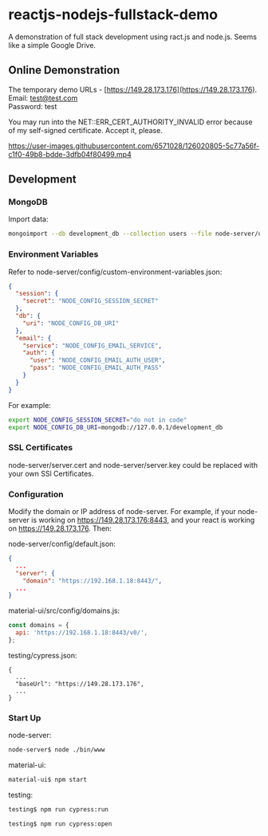 # reactjs-nodejs-fullstack-demo
A demonstration of full stack development using ract.js and node.js. Seems like a simple Google Drive.

## Online Demonstration

The temporary demo URLs - [https://149.28.173.176](https://149.28.173.176).  
Email: test@test.com  
Password: test  

You may run into the NET::ERR_CERT_AUTHORITY_INVALID error because of my self-signed certificate. Accept it, please.  


https://user-images.githubusercontent.com/6571028/126020805-5c77a56f-c1f0-49b8-bdde-3dfb04f80499.mp4



## Development

### MongoDB

Import data:

```bash
mongoimport --db development_db --collection users --file node-server/users.json --jsonArray
```

### Environment Variables

Refer to node-server/config/custom-environment-variables.json:

```json
{
  "session": {
    "secret": "NODE_CONFIG_SESSION_SECRET"
  },
  "db": {
    "uri": "NODE_CONFIG_DB_URI"
  },
  "email": {
    "service": "NODE_CONFIG_EMAIL_SERVICE",
    "auth": {
      "user": "NODE_CONFIG_EMAIL_AUTH_USER",
      "pass": "NODE_CONFIG_EMAIL_AUTH_PASS"
    }
  }
}

```

For example:

```bash
export NODE_CONFIG_SESSION_SECRET="do not in code"
export NODE_CONFIG_DB_URI=mongodb://127.0.0.1/development_db
```



### SSL Certificates

node-server/server.cert and node-server/server.key could be replaced with your own SSl Certificates.



### Configuration

Modify the domain or IP address of node-server. For example, if your node-server is working on https://149.28.173.176:8443, and your react is working on https://149.28.173.176. Then:

node-server/config/default.json:

```json
{
  ...
  "server": {
    "domain": "https://192.168.1.18:8443/",
  ...
}

```

material-ui/src/config/domains.js:

```javascript
const domains = {
  api: 'https://192.168.1.18:8443/v0/',
};
```

testing/cypress.json:

```
{
  ...
  "baseUrl": "https://149.28.173.176",
  ...
}
```



### Start Up

node-server:

```bash
node-server$ node ./bin/www
```

material-ui:

```bash
material-ui$ npm start
```

testing:

```bash
testing$ npm run cypress:run

testing$ npm run cypress:open
```

